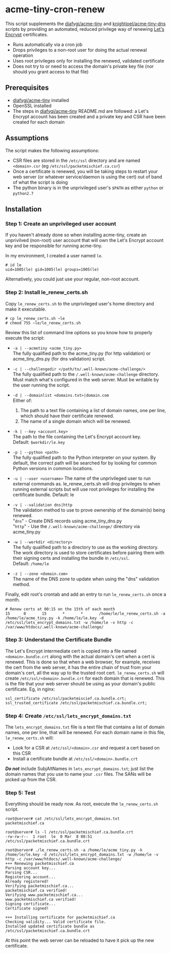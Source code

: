 # acme-tiny-cron-renew

This script supplements the
[diafygi/acme-tiny](https://github.com/diafygi/acme-tiny) and
[knightjoel/acme-tiny-dns](https://github.com/knightjoel/acme-tiny-dns)
scripts by providing an automated, reduced privilege way of renewing [Let's
Encrypt](https://letsencrypt.org/) certificates.

- Runs automatically via a cron job
- Drops privileges to a non-root user for doing the actual renewal operation
- Uses root privileges only for installing the renewed, validated certificate
- Does not try to or need to access the domain's private key file (nor should
  you grant access to that file)

## Prerequisites

- [diafygi/acme-tiny](https://github.com/diafygi/acme-tiny) installed
- OpenSSL installed
- The steps in [diafygi/acme-tiny](https://github.com/diafygi/acme-tiny)
  README.md are followed: a Let's Encrypt account has been created and a
  private key and CSR have been created for each domain

## Assumptions

The script makes the following assumptions:

- CSR files are stored in the `/etc/ssl` directory and are named `<domain>.csr`
  (eg `/etc/ssl/packetmischief.ca.csr`)
- Once a certificate is renewed, you will be taking steps to restart your web
  server (or whatever service/daemon is using the cert) out of band of what the
  script is doing
- The python binary is in the unprivileged user's `$PATH` as either `python` or
  `python2.7`

## Installation

### Step 1: Create an unprivileged user account

If you haven't already done so when installing acme-tiny, create an unprivilved
(non-root) user account that will own the Let's Encrypt account key and be
responsible for running acme-tiny.

In my environment, I created a user named `le`.

```
# id le
uid=1005(le) gid=1005(le) groups=1005(le)
```

Alternatively, you could just use your regular, non-root account.

### Step 2: Install le\_renew\_certs.sh

Copy `le_renew_certs.sh` to the unprivileged user's home directory and make it
executable.

```
# cp le_renew_certs.sh ~le
# chmod 755 ~le/le_renew_certs.sh
```

Review this list of command line options so you know how to properly execute
the script:

- `-a | --acmetiny <acme_tiny.py>`  
	The fully qualified path to the acme_tiny.py (for http
	validation) or acme_tiny_dns.py (for dns validation) script.

- `-c | --challengedir </path/to/.well-known/acme-challenge/>`  
	The fully qualified path to the `/.well-known/acme-challenge`
	directory. Must match what's configured in the web server. Must
	be writable by the user running the script.

- `-d | --domainlist <domains.txt>|domain.com`  
	Either of:  
	1) The path to a text file containing a list of domain names,
	one per line, which should have their certificate renewed.  
	2) The name of a single domain which will be renewed.

- `-k | --key <account.key>`  
	The path to the file containing the Let's Encrypt account key.  
	Default: `$workdir/le.key`

- `-p | --python <path>`  
	The fully qualified path to the Python interpreter on your
	system. By default, the correct path will be searched for
	by looking for common Python versions in common locations.

- `-u | --user <username>`
	The name of the unprivileged user to run external commands as.
	le_renew_certs.sh will drop privileges to <username> when running
	external scripts but will use root privileges for installing
	the certificate bundle.
	Default: le

- `-v | --validation dns|http`  
	The validation method to use to prove ownership of the
	domain(s) being renewed.  
	"`dns`" - Create DNS records using acme_tiny_dns.py  
	"`http`" - Use the `/.well-known/acme-challenge/` directory via
	acme_tiny.py

- `-w | --workdir <directory>`  
	The fully qualified path to a directory to use as the working
	directory. The work directory is used to store certificates
	before pairing them with their signing certs and installing
	the bundle in `/etc/ssl`.  
	Default: `/home/le`

- `-z | --zone <domain.com>`  
	The name of the DNS zone to update when using the "dns"
	validation method.

Finally, edit root's crontab and add an entry to run
`le_renew_certs.sh` once a month.

```
# Renew certs at 00:15 on the 15th of each month
15      0       15       *       *       /home/le/le_renew_certs.sh -a /home/le/acme_tiny.py -k /home/le/le.key -d /etc/ssl/lets_encrypt_domains.txt -w /home/le -v http -c /var/www/htdocs/.well-known/acme-challenge/
```

### Step 3: Understand the Certificate Bundle

The Let's Encrypt intermediate cert
is copied into a file named `<domain>.bundle.crt` along with the actual
domain's cert when a cert is renewed. This is done so that when a web browser,
for example, receives the cert from the web server, it has the entire chain of
trust from your domain's cert, all the way up to the trusted root cert.
`le_renew_certs.sh` will create `/etc/ssl/<domain>.bundle.crt` for each domain
that is renewed. This is the file that your web server should be using as your
domain's public certificate. Eg, in nginx:

```
ssl_certificate /etc/ssl/packetmiscief.ca.bundle.crt;
ssl_trusted_certificate /etc/ssl/packetmischief.ca.bundle.crt;
```

### Step 4: Create `/etc/ssl/lets_encrypt_domains.txt`

The `lets_encrypt_domains.txt` file is a text file that contains a list of
domain names, one per line, that will be renewed. For each domain name in this
file, `le_renew_certs.sh` will:
- Look for a CSR at `/etc/ssl/<domain>.csr` and request a cert based on this
  CSR
- Install a certificate bundle at `/etc/ssl/<domain>.bundle.crt`

**_Do not_** include SubjAltNames in `lets_encrypt_domains.txt`; just list the
domain names that you use to name your `.csr` files. The SANs will be picked up
from the CSR.

### Step 5: Test

Everything should be ready now. As root, execute the
`le_renew_certs.sh` script.

```
root@server# cat /etc/ssl/lets_encrypt_domains.txt
packetmischief.ca

root@server# ls -l /etc/ssl/packetmischief.ca.bundle.crt
-rw-rw-r--  1 root  le  0 Mar  8 08:51 /etc/ssl/packetmischief.ca.bundle.crt

root@server# ./le_renew_certs.sh -a /home/le/acme_tiny.py -k /home/le/le.key -d /etc/ssl/lets_encrypt_domains.txt -w /home/le -v http -c /var/www/htdocs/.well-known/acme-challenge/
+++ Renewing packetmischief.ca
Parsing account key...
Parsing CSR...
Registering account...
Already registered!
Verifying packetmischief.ca...
packetmischief.ca verified!
Verifying www.packetmischief.ca...
www.packetmischief.ca verified!
Signing certificate...
Certificate signed!

+++ Installing certificate for packetmischief.ca
Checking validity... Valid certificate file.
Installed updated certificate bundle as /etc/ssl/packetmischief.ca.bundle.crt
```

At this point the web server can be reloaded to have it pick up the new
certificate.
